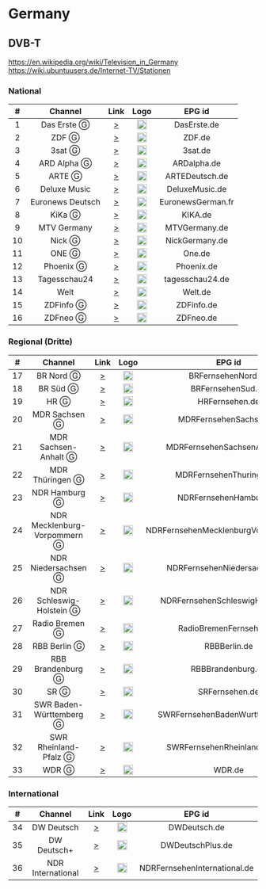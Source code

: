 <h1>Germany</h1>

<h2>DVB-T</h2>

https://en.wikipedia.org/wiki/Television_in_Germany
https://wiki.ubuntuusers.de/Internet-TV/Stationen
<h3>National</h3>

| #   | Channel          | Link  | Logo | EPG id |
|:---:|:----------------:|:-----:|:----:|:------:|
| 1   | Das Erste Ⓖ     | [>](https://mcdn.daserste.de/daserste/de/master.m3u8) | <img height="20" src="https://upload.wikimedia.org/wikipedia/commons/thumb/c/ca/Das_Erste_2014.svg/640px-Das_Erste_2014.svg.png"/> | DasErste.de |
| 2   | ZDF Ⓖ           | [>](http://zdf-hls-15.akamaized.net/hls/live/2016498/de/veryhigh/master.m3u8) | <img height="20" src="https://upload.wikimedia.org/wikipedia/commons/thumb/c/c1/ZDF_logo.svg/640px-ZDF_logo.svg.png"/> | ZDF.de |
| 3   | 3sat Ⓖ          | [>](https://zdf-hls-18.akamaized.net/hls/live/2016501/dach/veryhigh/master.m3u8) | <img height="20" src="https://upload.wikimedia.org/wikipedia/commons/thumb/8/81/3sat_2019.svg/640px-3sat_2019.svg.png"/> | 3sat.de |
| 4   | ARD Alpha Ⓖ     | [>](https://mcdn.br.de/br/fs/ard_alpha/hls/de/master.m3u8) | <img height="20" src="https://upload.wikimedia.org/wikipedia/commons/thumb/4/4b/ARD_alpha.svg/640px-ARD_alpha.svg.png"/> | ARDalpha.de |
| 5   | ARTE Ⓖ          | [>](https://artesimulcast.akamaized.net/hls/live/2030993/artelive_de/index.m3u8) | <img height="20" src="https://upload.wikimedia.org/wikipedia/commons/thumb/4/43/Arte_Logo_2017.svg/186px-Arte_Logo_2017.svg.png"/> | ARTEDeutsch.de |
| 6   | Deluxe Music     | [>](https://sdn-global-live-streaming-packager-cache.3qsdn.com/13456/13456_264_live.m3u8) | <img height="20" src="https://i.imgur.com/E65GQN9.png"/> | DeluxeMusic.de |
| 7   | Euronews Deutsch | [>](https://euronews.alteox.app/hls/de_stream.m3u8) | <img height="20" src="https://upload.wikimedia.org/wikipedia/commons/thumb/4/46/Euronews_2016_logo.svg/640px-Euronews_2016_logo.svg.png"/> | EuronewsGerman.fr |
| 8   | KiKa Ⓖ          | [>](https://kikageohls.akamaized.net/hls/live/2022693/livetvkika_de/master.m3u8) | <img height="20" src="https://upload.wikimedia.org/wikipedia/commons/thumb/f/f5/Kika_2012.svg/640px-Kika_2012.svg.png"/> | KIKA.de |
| 9   | MTV Germany      | [>](https://0d26a00dfbb1.airspace-cdn.cbsivideo.com/mtvg18ef/master/mtvg18ef.m3u8) | <img height="20" src="https://upload.wikimedia.org/wikipedia/commons/thumb/0/0d/MTV-2021.svg/640px-MTV-2021.svg.png"/> | MTVGermany.de |
| 10  | Nick Ⓖ          | [>](https://0d26a00dfbb1.airspace-cdn.cbsivideo.com/nick1999/master/nick1999.m3u8) | <img height="20" src="https://i.imgur.com/mhldfsB.png"/> | NickGermany.de |
| 11  | ONE Ⓖ           | [>](https://mcdn.one.ard.de/ardone/hls/master.m3u8) | <img height="20" src="https://upload.wikimedia.org/wikipedia/commons/thumb/3/3d/One_2022.svg/640px-One_2022.svg.png"/> | One.de |
| 12  | Phoenix Ⓖ       | [>](https://zdf-hls-19.akamaized.net/hls/live/2016502/de/veryhigh/master.m3u8) | <img height="20" src="https://upload.wikimedia.org/wikipedia/commons/thumb/4/43/Phoenix-logo-2018.svg/640px-Phoenix-logo-2018.svg.png"/> | Phoenix.de |
| 13  | Tagesschau24     | [>](https://tagesschau.akamaized.net/hls/live/2020115/tagesschau/tagesschau_1/master.m3u8) | <img height="20" src="https://upload.wikimedia.org/wikipedia/commons/thumb/2/24/Tagesschau24-2012.svg/640px-Tagesschau24-2012.svg.png"/> | tagesschau24.de |
| 14  | Welt             | [>](https://w-live2weltcms.akamaized.net/hls/live/2041019/Welt-LivePGM/index.m3u8) | <img height="20" src="https://upload.wikimedia.org/wikipedia/commons/thumb/3/3b/Welt_TV_Logo_2016.svg/640px-Welt_TV_Logo_2016.svg.png"/> | Welt.de |
| 15  | ZDFinfo Ⓖ       | [>](https://zdf-hls-17.akamaized.net/hls/live/2016500/de/veryhigh/master.m3u8) | <img height="20" src="https://upload.wikimedia.org/wikipedia/commons/thumb/3/34/ZDFinfo_2011.svg/640px-ZDFinfo_2011.svg.png"/> | ZDFinfo.de |
| 16  | ZDFneo Ⓖ        | [>](https://zdf-hls-16.akamaized.net/hls/live/2016499/de/veryhigh/master.m3u8) | <img height="20" src="https://upload.wikimedia.org/wikipedia/commons/thumb/8/8c/ZDFneo2017_Logo.svg/569px-ZDFneo2017_Logo.svg.png"/> | ZDFneo.de |

<h3>Regional (Dritte)</h3>

| #   | Channel                       | Link  | Logo | EPG id |
|:---:|:-----------------------------:|:-----:|:----:|:------:|
| 17  | BR Nord Ⓖ                    | [>](https://mcdn.br.de/br/fs/bfs_nord/hls/de/master.m3u8) | <img height="20" src="https://upload.wikimedia.org/wikipedia/commons/thumb/9/9b/Logo_BR_Fernsehen_2021.svg/768px-Logo_BR_Fernsehen_2021.svg.png"/> | BRFernsehenNord.de |
| 18  | BR Süd Ⓖ                     | [>](https://brcdn.vo.llnwd.net/br/fs/bfs_sued/hls/de/master.m3u8) | <img height="20" src="https://upload.wikimedia.org/wikipedia/commons/thumb/9/9b/Logo_BR_Fernsehen_2021.svg/768px-Logo_BR_Fernsehen_2021.svg.png"/> | BRFernsehenSud.de |
| 19  | HR Ⓖ                         | [>](https://hrhls.akamaized.net/hls/live/2024525/hrhls/master.m3u8) | <img height="20" src="https://upload.wikimedia.org/wikipedia/commons/thumb/6/63/Hr-fernsehen_Logo_2015.svg/640px-Hr-fernsehen_Logo_2015.svg.png"/> | HRFernsehen.de |
| 20  | MDR Sachsen Ⓖ                | [>](https://mdrtvsnhls.akamaized.net/hls/live/2016928/mdrtvsn/master.m3u8) | <img height="20" src="https://upload.wikimedia.org/wikipedia/commons/thumb/6/61/MDR_Logo_2017.svg/640px-MDR_Logo_2017.svg.png"/> | MDRFernsehenSachsen.de |
| 21  | MDR Sachsen-Anhalt Ⓖ         | [>](https://mdrtvsahls.akamaized.net/hls/live/2016879/mdrtvsa/master.m3u8) | <img height="20" src="https://upload.wikimedia.org/wikipedia/commons/thumb/6/61/MDR_Logo_2017.svg/640px-MDR_Logo_2017.svg.png"/> | MDRFernsehenSachsenAnhalt.de |
| 22  | MDR Thüringen Ⓖ              | [>](https://mdrtvthhls.akamaized.net/hls/live/2016880/mdrtvth/master.m3u8) | <img height="20" src="https://upload.wikimedia.org/wikipedia/commons/thumb/6/61/MDR_Logo_2017.svg/640px-MDR_Logo_2017.svg.png"/> | MDRFernsehenThuringen.de |
| 23  | NDR Hamburg Ⓖ                | [>](https://mcdn.ndr.de/ndr/hls/ndr_fs/ndr_hh/master.m3u8) | <img height="20" src="https://upload.wikimedia.org/wikipedia/commons/thumb/e/e9/Logo_NDR_Fernsehen_2017.svg/578px-Logo_NDR_Fernsehen_2017.svg.png"/> | NDRFernsehenHamburg.de |
| 24  | NDR Mecklenburg-Vorpommern Ⓖ | [>](https://mcdn.ndr.de/ndr/hls/ndr_fs/ndr_mv/master.m3u8) | <img height="20" src="https://upload.wikimedia.org/wikipedia/commons/thumb/e/e9/Logo_NDR_Fernsehen_2017.svg/578px-Logo_NDR_Fernsehen_2017.svg.png"/> | NDRFernsehenMecklenburgVorpommern.de |
| 25  | NDR Niedersachsen Ⓖ          | [>](https://mcdn.ndr.de/ndr/hls/ndr_fs/ndr_nds/master.m3u8) | <img height="20" src="https://upload.wikimedia.org/wikipedia/commons/thumb/e/e9/Logo_NDR_Fernsehen_2017.svg/578px-Logo_NDR_Fernsehen_2017.svg.png"/> | NDRFernsehenNiedersachsen.de |
| 26  | NDR Schleswig-Holstein Ⓖ     | [>](https://mcdn.ndr.de/ndr/hls/ndr_fs/ndr_sh/master.m3u8) | <img height="20" src="https://upload.wikimedia.org/wikipedia/commons/thumb/e/e9/Logo_NDR_Fernsehen_2017.svg/578px-Logo_NDR_Fernsehen_2017.svg.png"/> | NDRFernsehenSchleswigHolstein.de |
| 27  | Radio Bremen Ⓖ               | [>](https://rbhlslive.akamaized.net/hls/live/2020435/rbfs/master.m3u8) | <img height="20" src="https://upload.wikimedia.org/wikipedia/commons/thumb/3/39/Logo_Radio_Bremen.svg/640px-Logo_Radio_Bremen.svg.png"/> | RadioBremenFernsehen.de |
| 28  | RBB Berlin Ⓖ                 | [>](https://rbb-hls-berlin.akamaized.net/hls/live/2017824/rbb_berlin/master.m3u8) | <img height="20" src="https://upload.wikimedia.org/wikipedia/commons/thumb/e/ec/Rbb_Fernsehen_Logo_2017.08.svg/640px-Rbb_Fernsehen_Logo_2017.08.svg.png"/> | RBBBerlin.de |
| 29  | RBB Brandenburg Ⓖ            | [>](https://rbb-hls-brandenburg.akamaized.net/hls/live/2017825/rbb_brandenburg/master.m3u8) | <img height="20" src="https://upload.wikimedia.org/wikipedia/commons/thumb/e/ec/Rbb_Fernsehen_Logo_2017.08.svg/640px-Rbb_Fernsehen_Logo_2017.08.svg.png"/> | RBBBrandenburg.de |
| 30  | SR Ⓖ                         | [>](https://srfs.akamaized.net/hls/live/689649/srfsgeo/index.m3u8) | <img height="20" src="https://upload.wikimedia.org/wikipedia/commons/thumb/5/58/SR_Fernsehen.svg/639px-SR_Fernsehen.svg.png"/> | SRFernsehen.de |
| 31  | SWR Baden-Württemberg Ⓖ      | [>](https://swrbwd-hls.akamaized.net/hls/live/2018672/swrbwd/master.m3u8) | <img height="20" src="https://upload.wikimedia.org/wikipedia/commons/thumb/c/cc/SWR_Fernsehen_Logo_2014.svg/640px-SWR_Fernsehen_Logo_2014.svg.png"/> | SWRFernsehenBadenWurttemberg.de |
| 32  | SWR Rheinland-Pfalz Ⓖ        | [>](https://swrrpd-hls.akamaized.net/hls/live/2018676/swrrpd/master.m3u8) | <img height="20" src="https://upload.wikimedia.org/wikipedia/commons/thumb/c/cc/SWR_Fernsehen_Logo_2014.svg/640px-SWR_Fernsehen_Logo_2014.svg.png"/> | SWRFernsehenRheinlandPfalz.de |
| 33  | WDR Ⓖ                        | [>](https://mcdn.wdr.de/wdr/wdrfs/de/master.m3u8) | <img height="20" src="https://upload.wikimedia.org/wikipedia/commons/thumb/b/b3/Wdr_fernsehen_logo_2016.svg/640px-Wdr_fernsehen_logo_2016.svg.png"/> | WDR.de |

<h3>International</h3>

| #   | Channel           | Link  | Logo | EPG id |
|:---:|:-----------------:|:-----:|:----:|:------:|
| 34  | DW Deutsch        | [>](https://dwamdstream111.akamaized.net/hls/live/2017972/dwstream111/index.m3u8) | <img height="20" src="https://upload.wikimedia.org/wikipedia/commons/thumb/6/69/Deutsche_Welle_Logo.svg/320px-Deutsche_Welle_Logo.svg.png"/> | DWDeutsch.de |
| 35  | DW Deutsch+       | [>](https://dwamdstream110.akamaized.net/hls/live/2017971/dwstream110/index.m3u8) | <img height="20" src="https://upload.wikimedia.org/wikipedia/commons/thumb/6/69/Deutsche_Welle_Logo.svg/320px-Deutsche_Welle_Logo.svg.png"/> | DWDeutschPlus.de |
| 36  | NDR International | [>](https://ndrint.akamaized.net/hls/live/2020766/ndr_int/index.m3u8) | <img height="20" src="https://upload.wikimedia.org/wikipedia/commons/thumb/e/e9/Logo_NDR_Fernsehen_2017.svg/578px-Logo_NDR_Fernsehen_2017.svg.png"/> | NDRFernsehenInternational.de |

